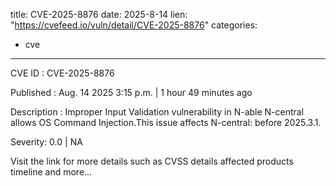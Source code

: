  
title: CVE-2025-8876
date: 2025-8-14
lien: "https://cvefeed.io/vuln/detail/CVE-2025-8876"
categories:
  - cve
---

CVE ID : CVE-2025-8876

Published :  Aug. 14
2025
3:15 p.m. | 1 hour
49 minutes ago

Description : Improper Input Validation vulnerability in N-able N-central allows OS Command Injection.This issue affects N-central: before 2025.3.1.

Severity: 0.0 | NA

Visit the link for more details
such as CVSS details
affected products
timeline
and more...
